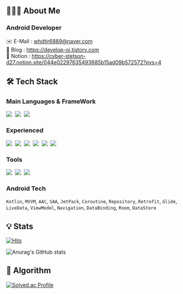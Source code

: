 ## 👨🏻‍💻 About Me
### Android Developer

✉️ E-Mail : whdtjr6889@naver.com   
📔 Blog : https://develop-oj.tistory.com   
📝 Notion : https://cyber-stetson-d27.notion.site/044e02297635493685b15ad09b572572?pvs=4

## 🛠️ Tech Stack 
### Main Languages & FrameWork
<p>
  <img src="https://img.shields.io/badge/Android-3DDC84?style=flat-square&logo=Android&logoColor=white"/>&nbsp
  <img src="https://img.shields.io/badge/Kotlin-7F52FF?style=flat-square&logo=Kotlin&logoColor=white"/>&nbsp
  <img src="https://img.shields.io/badge/Firebase-FFCA28?style=flat-square&logo=Firebase&logoColor=white"/>&nbsp
</p>

### Experienced
<p>
  <img src="https://img.shields.io/badge/Java-007396?style=flat-square&logo=Jameson&logoColor=white"/>&nbsp
  <img src="https://img.shields.io/badge/MySQL-4479A1?style=flat-square&logo=MySQL&logoColor=white"/>&nbsp
  <img src="https://img.shields.io/badge/C-A8B9CC?style=flat-square&logo=C&logoColor=white"/>&nbsp
  <img src="https://img.shields.io/badge/C++-00599C?style=flat-square&logo=cplusplus&logoColor=white"/>&nbsp
  <img src="https://img.shields.io/badge/Python-3776AB?style=flat-square&logo=Python&logoColor=white"/>&nbsp
  <img src="https://img.shields.io/badge/Arduino-00979D?style=flat-square&logo=Arduino&logoColor=white"/>&nbsp
</p>

### Tools
<p>
  <img src="https://img.shields.io/badge/Figma-F24E1E?style=flat-square&logo=Figma&logoColor=white"/>&nbsp
  <img src="https://img.shields.io/badge/Github-181717?style=flat-square&logo=Github&logoColor=white"/>&nbsp
  <img src="https://img.shields.io/badge/Notion-181717?style=flat-square&logo=Notion&logoColor=white"/>&nbsp
</p>

### Android Tech
```Kotlin```, ```MVVM```, ```AAC```, ```SAA```, ```JetPack```, ```Coroutine```, ```Repository```, ```Retrofit```, ```Glide```, ```LiveData```, ```ViewModel```, ```Navigation```, ```DataBinding```, ```Room```, ```DataStore```
## 💡 Stats
[![Hits](https://hits.seeyoufarm.com/api/count/incr/badge.svg?url=https%3A%2F%2Fgithub.com%2FOjongseok&count_bg=%2379C83D&title_bg=%23555555&icon=&icon_color=%23E7E7E7&title=hits&edge_flat=false)](https://hits.seeyoufarm.com)

![Anurag's GitHub stats](https://github-readme-stats.vercel.app/api?username=Ojongseok&show_icons=true&theme=merko)

## 🧩 Algorithm
[![Solved.ac Profile](http://mazassumnida.wtf/api/v2/generate_badge?boj=whdtjr6889)](https://solved.ac/whdtjr6889/)
